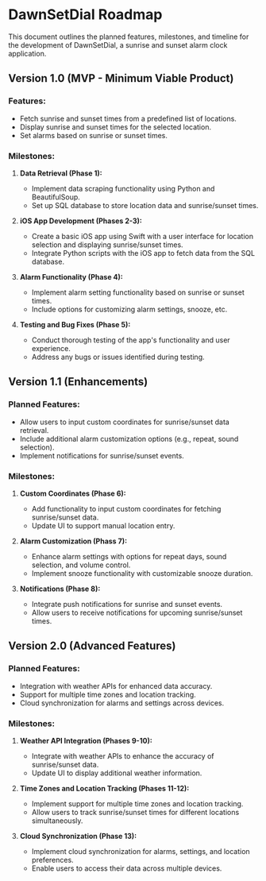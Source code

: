 # DawnSetDial Roadmap

This document outlines the planned features, milestones, and timeline for the development of DawnSetDial, a sunrise and sunset alarm clock application.

## Version 1.0 (MVP - Minimum Viable Product)

### Features:
- Fetch sunrise and sunset times from a predefined list of locations.
- Display sunrise and sunset times for the selected location.
- Set alarms based on sunrise or sunset times.

### Milestones:
1. **Data Retrieval (Phase 1):**
   - Implement data scraping functionality using Python and BeautifulSoup.
   - Set up SQL database to store location data and sunrise/sunset times.

2. **iOS App Development (Phases 2-3):**
   - Create a basic iOS app using Swift with a user interface for location selection and displaying sunrise/sunset times.
   - Integrate Python scripts with the iOS app to fetch data from the SQL database.

3. **Alarm Functionality (Phase 4):**
   - Implement alarm setting functionality based on sunrise or sunset times.
   - Include options for customizing alarm settings, snooze, etc.

4. **Testing and Bug Fixes (Phase 5):**
   - Conduct thorough testing of the app's functionality and user experience.
   - Address any bugs or issues identified during testing.

## Version 1.1 (Enhancements)

### Planned Features:
- Allow users to input custom coordinates for sunrise/sunset data retrieval.
- Include additional alarm customization options (e.g., repeat, sound selection).
- Implement notifications for sunrise/sunset events.

### Milestones:
1. **Custom Coordinates (Phase 6):**
   - Add functionality to input custom coordinates for fetching sunrise/sunset data.
   - Update UI to support manual location entry.

2. **Alarm Customization (Phass 7):**
   - Enhance alarm settings with options for repeat days, sound selection, and volume control.
   - Implement snooze functionality with customizable snooze duration.

3. **Notifications (Phase 8):**
   - Integrate push notifications for sunrise and sunset events.
   - Allow users to receive notifications for upcoming sunrise/sunset times.

## Version 2.0 (Advanced Features)

### Planned Features:
- Integration with weather APIs for enhanced data accuracy.
- Support for multiple time zones and location tracking.
- Cloud synchronization for alarms and settings across devices.

### Milestones:
1. **Weather API Integration (Phases 9-10):**
   - Integrate with weather APIs to enhance the accuracy of sunrise/sunset data.
   - Update UI to display additional weather information.

2. **Time Zones and Location Tracking (Phases 11-12):**
   - Implement support for multiple time zones and location tracking.
   - Allow users to track sunrise/sunset times for different locations simultaneously.

3. **Cloud Synchronization (Phase 13):**
   - Implement cloud synchronization for alarms, settings, and location preferences.
   - Enable users to access their data across multiple devices.